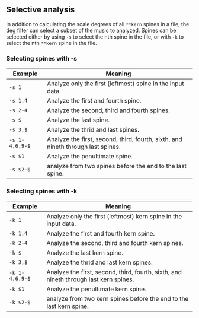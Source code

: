 

## Selective analysis ##

In addition to calculating the scale degrees of all `**kern` spines in
a file, the deg filter can select a subset of the music to analyzed.
Spines can be selected either by using `-s` to select the nth spine in
the file, or with `-k` to select the nth `**kern` spine in the file.



### Selecting spines with -s ###


| Example | Meaning |
| ------- | ------- |
| `-s 1`  | Analyze only the first (leftmost) spine in the input data. |
| `-s 1,4` | Analyze the first and fourth spine. |
| `-s 2-4` | Analyze the second, third and fourth spines. |
| `-s $`    | Analyze the last spine. |
| `-s 3,$`  | Analyze the thrid and last spines. |
| `-s 1-4,6,9-$` | Analyze the first, second, third, fourth, sixth, and nineth through last spines. |
| `-s $1` | Analyze the penultimate spine. |
| `-s $2-$` | analyze from two spines before the end to the last spine. |



### Selecting spines with -k ###

| Example | Meaning |
| ------- | ------- |
| `-k 1`  | Analyze only the first (leftmost) kern spine in the input data. |
| `-k 1,4` | Analyze the first and fourth kern spine. |
| `-k 2-4` | Analyze the second, third and fourth kern spines. |
| `-k $`    | Analyze the last kern spine. |
| `-k 3,$`  | Analyze the thrid and last kern spines. |
| `-k 1-4,6,9-$` | Analyze the first, second, third, fourth, sixth, and nineth through last kern spines. |
| `-k $1` | Analyze the penultimate kern spine. |
| `-k $2-$` | analyze from two kern spines before the end to the last kern spine. |



